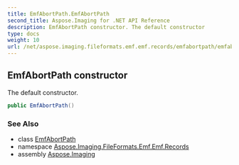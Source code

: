 ```yaml
---
title: EmfAbortPath.EmfAbortPath
second_title: Aspose.Imaging for .NET API Reference
description: EmfAbortPath constructor. The default constructor
type: docs
weight: 10
url: /net/aspose.imaging.fileformats.emf.emf.records/emfabortpath/emfabortpath/
---
```

## EmfAbortPath constructor

The default constructor.

```csharp
public EmfAbortPath()
```

### See Also

* class [EmfAbortPath](../)
* namespace [Aspose.Imaging.FileFormats.Emf.Emf.Records](../../emfabortpath/)
* assembly [Aspose.Imaging](../../../)


